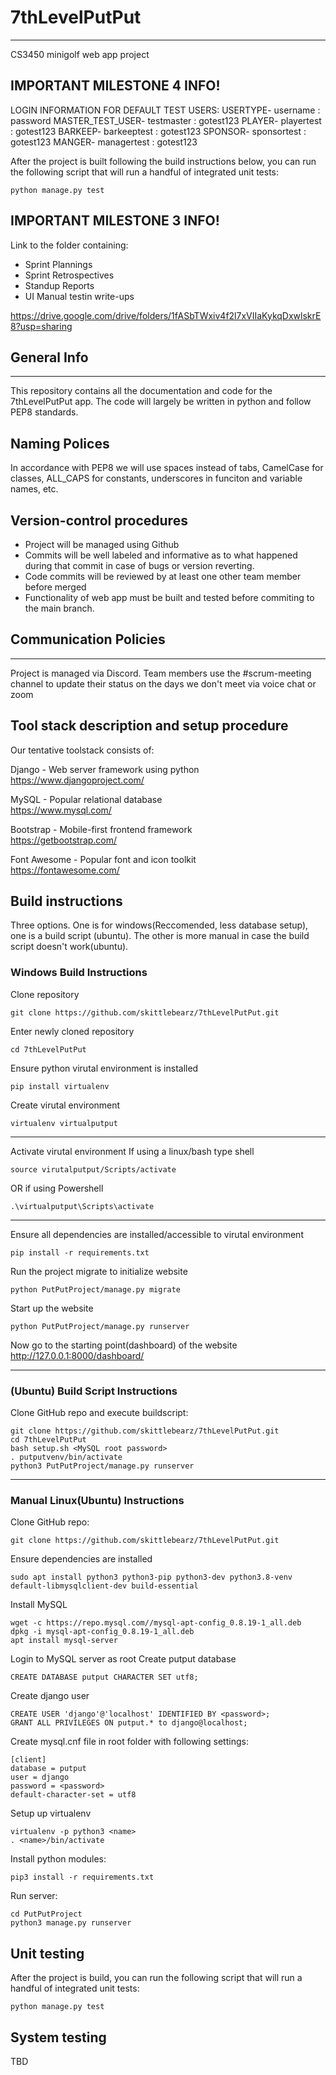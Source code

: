 # 7thLevelPutPut
***
CS3450 minigolf web app project

## IMPORTANT MILESTONE 4 INFO!	
LOGIN INFORMATION FOR DEFAULT TEST USERS:
USERTYPE-  username : password
MASTER_TEST_USER- testmaster : gotest123
PLAYER- playertest : gotest123
BARKEEP- barkeeptest : gotest123
SPONSOR- sponsortest : gotest123
MANGER- managertest : gotest123


After the project is built following the build instructions below, you can run the following script that will run a handful of integrated unit tests:
    
    python manage.py test



## IMPORTANT MILESTONE 3 INFO!	
Link to the folder containing:
- Sprint Plannings
- Sprint Retrospectives
- Standup Reports
- UI Manual testin write-ups

https://drive.google.com/drive/folders/1fASbTWxiv4f2l7xVIIaKykqDxwlskrE8?usp=sharing

## General Info
***
This repository contains all the documentation and code for the 7thLevelPutPut app. The code will largely be written in python and follow PEP8 standards. 

## Naming Polices
In accordance with PEP8 we will use spaces instead of tabs, CamelCase for classes, ALL_CAPS for constants, underscores in funciton and variable names, etc.

## Version-control procedures

- Project will be managed using Github
- Commits will be well labeled and informative as to what happened during that commit in case of bugs or version reverting.
- Code commits will be reviewed by at least one other team member before merged
- Functionality of web app must be built and tested before commiting to the main branch.
## Communication Policies
***
Project is managed via Discord. Team members use the #scrum-meeting channel to update their status on the days we don't meet via voice chat or zoom

## Tool stack description and setup procedure

Our tentative toolstack consists of:

Django - Web server framework using python  
https://www.djangoproject.com/

MySQL - Popular relational database  
https://www.mysql.com/

Bootstrap - Mobile-first frontend framework  
https://getbootstrap.com/

Font Awesome - Popular font and icon toolkit  
https://fontawesome.com/

## Build instructions
Three options. One is for windows(Reccomended, less database setup), one is a build script (ubuntu). The other is more manual in case the build script doesn't work(ubuntu).

### Windows Build Instructions
Clone repository

    git clone https://github.com/skittlebearz/7thLevelPutPut.git

Enter newly cloned repository

    cd 7thLevelPutPut

Ensure python virutal environment is installed

    pip install virtualenv

Create virutal environment

    virtualenv virtualputput

-------------------------------------    
Activate virutal environment
If using a linux/bash type shell

    source virutalputput/Scripts/activate

OR if using Powershell

    .\virtualputput\Scripts\activate
-------------------------------------

Ensure all dependencies are installed/accessible to virutal environment    

    pip install -r requirements.txt
    
Run the project migrate to initialize website

    python PutPutProject/manage.py migrate
    
Start up the website

    python PutPutProject/manage.py runserver
    
Now go to the starting point(dashboard) of the website http://127.0.0.1:8000/dashboard/

----------------------------------------------------------------

### (Ubuntu) Build Script Instructions
Clone GitHub repo and execute buildscript:

    git clone https://github.com/skittlebearz/7thLevelPutPut.git
    cd 7thLevelPutPut
    bash setup.sh <MySQL root password>
    . putputvenv/bin/activate
    python3 PutPutProject/manage.py runserver

----------------------------------------------------------------

### Manual Linux(Ubuntu) Instructions
Clone GitHub repo:

    git clone https://github.com/skittlebearz/7thLevelPutPut.git

Ensure dependencies are installed

    sudo apt install python3 python3-pip python3-dev python3.8-venv default-libmysqlclient-dev build-essential

Install MySQL

    wget -c https://repo.mysql.com//mysql-apt-config_0.8.19-1_all.deb
    dpkg -i mysql-apt-config_0.8.19-1_all.deb
    apt install mysql-server


Login to MySQL server as root
Create putput database

    CREATE DATABASE putput CHARACTER SET utf8;

Create django user

    CREATE USER 'django'@'localhost' IDENTIFIED BY <password>;
    GRANT ALL PRIVILEGES ON putput.* to django@localhost;

Create mysql.cnf file in root folder with following settings:

    [client]
    database = putput
    user = django 
    password = <password>
    default-character-set = utf8

Setup up virtualenv

    virtualenv -p python3 <name>
    . <name>/bin/activate

Install python modules:

    pip3 install -r requirements.txt

Run server:

    cd PutPutProject
    python3 manage.py runserver

## Unit testing

After the project is build, you can run the following script that will run a handful of integrated unit tests:
    
    python manage.py test

   
## System testing

TBD

